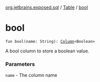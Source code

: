 [org.jetbrains.exposed.sql](../index.md) / [Table](index.md) / [bool](.)

# bool

`fun bool(name: String): `[`Column`](../-column/index.md)`<Boolean>`

A bool column to store a boolean value.

### Parameters

`name` - The column name